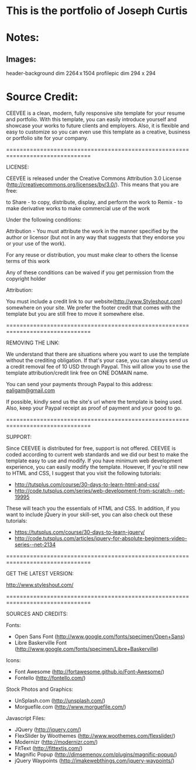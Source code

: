 # This is the portfolio of Joseph Curtis

# Notes:

## Images:

header-background dim 2264 x 1504
profilepic dim 294 x 294

# Source Credit:

CEEVEE is a clean, modern, fully responsive site template for your resume and
portfolio. With this template, you can easily introduce yourself and showcase
your works to future clients and employers. Also, it is flexible and easy to
customize so you can even use this template as a creative, business or
portfolio site for your company.

===============================================================================

LICENSE:

CEEVEE is released under the Creative Commons Attribution 3.0 License
(http://creativecommons.org/licenses/by/3.0/). This means that you are free:

   to Share - to copy, distribute, display, and perform the work
   to Remix - to make derivative works
   to make commercial use of the work

Under the following conditions:

   Attribution - You must attribute the work in the manner specified by the
   author or licensor (but not in any way that suggests that they endorse you
   or your use of the work).

   For any reuse or distribution, you must make clear to others the license
   terms of this work

   Any of these conditions can be waived if you get permission from the
   copyright holder

Attribution:

   You must include a credit link to our website(http://www.Styleshout.com)
   somewhere on your site. We prefer the footer credit that comes with the
   template but you are still free to move it somewhere else.

===============================================================================

REMOVING THE LINK:

We understand that there are situations where you want to use the template
without the crediting obligation. If that's your case, you can always send us a
credit removal fee of 10 USD through Paypal. This will allow you to use the
template attribution/credit link free on ONE DOMAIN name.

You can send your payments through Paypal to this address: ealigam@gmail.com

If possible, kindly send us the site's url where the template is being used.
Also, keep your Paypal receipt as proof of payment and your good to go.

===============================================================================

SUPPORT:

Since CEEVEE is distributed for free, support is not offered. CEEVEE is coded
according to current web standards and we did our best to make the template
easy to use and modify. If you have minimum web development experience, you can
easily modify the template. However, If you're still new to HTML and CSS, I
suggest that you visit the following tutorials:

 - http://tutsplus.com/course/30-days-to-learn-html-and-css/
 - http://code.tutsplus.com/series/web-development-from-scratch--net-19995

These will teach you the essentials of HTML and CSS. In addition, if you want
to include jQuery in your skill-set, you can also check out these tutorials:

 - https://tutsplus.com/course/30-days-to-learn-jquery/
 - http://code.tutsplus.com/articles/jquery-for-absolute-beginners-video-series--net-2134

===============================================================================

GET THE LATEST VERSION:

http://www.styleshout.com/

===============================================================================

SOURCES AND CREDITS:

Fonts:
 - Open Sans Font (http://www.google.com/fonts/specimen/Open+Sans)
 - Libre Baskerville Font (http://www.google.com/fonts/specimen/Libre+Baskerville)

Icons:
 - Font Awesome (http://fortawesome.github.io/Font-Awesome/)
 - Fontello (http://fontello.com/)

Stock Photos and Graphics:
 - UnSplash.com (http://unsplash.com/)
 - Morguefile.com (http://www.morguefile.com/)

Javascript Files:

 - JQuery (http://jquery.com/)
 - FlexSlider by Woothemes (http://www.woothemes.com/flexslider/)
 - Modernizr (http://modernizr.com/)
 - FitText (http://fittextjs.com/)
 - Magnific Popup (http://dimsemenov.com/plugins/magnific-popup/)
 - jQuery Waypoints (http://imakewebthings.com/jquery-waypoints/)
